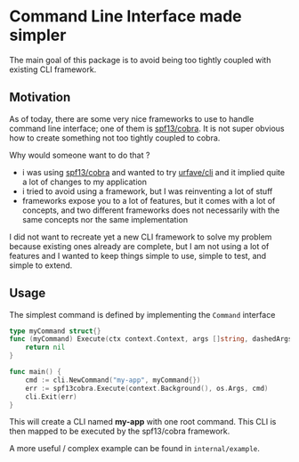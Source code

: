 # Command Line Interface made simpler

The main goal of this package is to avoid being too tightly coupled with existing CLI framework.

## Motivation

As of today, there are some very nice frameworks to use to handle command line interface; one of them is [spf13/cobra](https://github.com/spf13/cobra).
It is not super obvious how to create something not too tightly coupled to cobra.

Why would someone want to do that ?
- i was using [spf13/cobra](https://github.com/spf13/cobra) and wanted to try [urfave/cli](https://github.com/urfave/cli)
    and it implied quite a lot of changes to my application
- i tried to avoid using a framework, but I was reinventing a lot of stuff
- frameworks expose you to a lot of features, but it comes with a lot of concepts, and two different frameworks does not necessarily with the same concepts nor the same implementation 

I did not want to recreate yet a new CLI framework to solve my problem because existing ones already are complete,
but I am not using a lot of features and I wanted to keep things simple to use, simple to test, and simple to extend.

## Usage

The simplest command is defined by implementing the `Command` interface
```go
type myCommand struct{}
func (myCommand) Execute(ctx context.Context, args []string, dashedArgs []string) error {
	return nil
}

func main() {
	cmd := cli.NewCommand("my-app", myCommand{})
	err := spf13cobra.Execute(context.Background(), os.Args, cmd)
	cli.Exit(err)
}
```

This will create a CLI named **my-app** with one root command. This CLI is then mapped to be executed by the spf13/cobra framework.

A more useful / complex example can be found in `internal/example`.